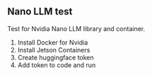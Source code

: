 Nano LLM test
----------------------------
Test for Nvidia Nano LLM library and container.

1. Install Docker for Nvidia
2. Install Jetson Containers
3. Create huggingface token
4. Add token to code and run
